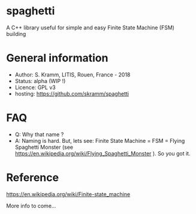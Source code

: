 # spaghetti
A C++ library useful for simple and easy Finite State Machine (FSM) building

# General information
- Author: S. Kramm, LITIS, Rouen, France - 2018
- Status: alpha (WIP !)
- Licence: GPL v3
- hosting: https://github.com/skramm/spaghetti

# FAQ

- Q: Why that name ?
- A: Naming is hard. But, lets see: Finite State Machine = FSM = Flying Spaghetti Monster
(see https://en.wikipedia.org/wiki/Flying_Spaghetti_Monster ).
So you got it.

# Reference

https://en.wikipedia.org/wiki/Finite-state_machine

More info to come...
